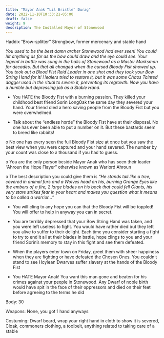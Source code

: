 ```yaml
---
title: "Mayor Anak “Lil Bristle” Durag"
date: 2022-11-10T10:33:21-05:00
draft: false
weight: 9
description: The Installed Mayor of Stonewood
---
```




Haddix “Brow-splitter” Strongbow, former mercenary and stable hand

*You used to be the best damn archer Stonewood had ever seen! You could hit anything as far as the bow could draw and the eye could see. Your legend in battle was sung in the halls of Stonewood as a Master Marksman for decades. But that all changed when the cursed Bloody Fist showed up. You took out a Blood Fist Raid Leader in one shot and they took your Bow String Hand for it! Healers tried to restore it, but it was some Chaos Tainted dagger used in the ritual to severe it, preventing its regrowth. Now you have a humble but depressing job as a Stable Hand.*

- You HATE the Bloody Fist with a burning passion. They killed your childhood best friend Sorin LongOak the same day they severed your hand. Your friend died a hero saving people from the Bloody Fist but you were overwhelmed.

- Talk about the “endless horde” the Bloody Fist have at their disposal. No one has ever been able to put a number on it. But these bastards seem to breed like rabbits! 

o  No one has every seen the full Bloody Fist size at once but you saw the best view when you were captured and your hand severed. The number by your count was close to a thousand if you had to guess.

o  You are the only person beside Mayor Anak who has seen their leader “Ahroun the Hope Flayer” otherwise known as Warlord Ahroun

o  The best description you could give them is *“He stands tall like a tree, covered in animal furs and a Wolves head on his, burning Orange Eyes like the embers of a fire, 2 large blades on his back that could fell Giants, his very stare strikes fear in your heart and makes you question what It means to be called a warrior…”*

- You will cling to any hope you can that the Bloody Fist will be toppled! You will offer to help in anyway you can in secret.

- You are terribly depressed that your Bow String Hand was taken, and you were left useless to fight. You would have rather died but they left you alive to suffer to their delight. Each time you consider starting a fight to try to end it all at their blades in battle, hope clings to you and your friend Sorin’s memory to stay in this fight and see them defeated.

- When the players enter town on Friday, greet them with sheer happiness when they are fighting or have defeated the Chosen Ones. You couldn’t stand to see Hoylean Dwarves suffer slavery at the hands of the Bloody Fist

- You HATE Mayor Anak! You want this man gone and beaten for his crimes against your people in Stonewood. Any Dwarf of noble birth would have spit in the face of their oppressors and died on their feet before agreeing to the terms he did

 

Body: 30

Weapons: None, you got 1 hand anyways

Costuming: Dwarf beard, wrap your right hand in cloth to show it is severed, Cloak, commoners clothing, a toolbelt, anything related to taking care of a stable
